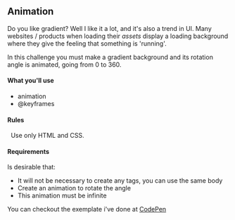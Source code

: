## Animation
Do you like gradient? Well I like it a lot, and it's also a trend in UI.
Many websites / products when loading their *assets* display a loading background where they give the feeling that something is 'running'.

In this challenge you must make a gradient background and its rotation angle is animated, going from 0 to 360.

  #### What you'll use
 - animation
 - @keyframes


 #### Rules
  Use only HTML and CSS.


 #### Requirements
  Is desirable that:
 - It will not be necessary to create any tags, you can use the same body
 - Create an animation to rotate the angle
 - This animation must be infinite


 You can checkout the exemplate i've done at [CodePen](https://codepen.io/schirrel/full/MWaOrvB)